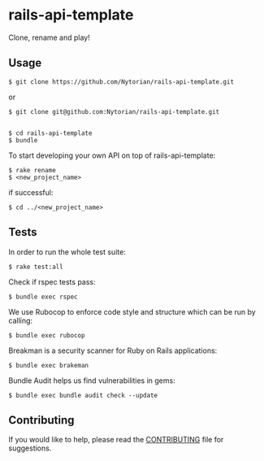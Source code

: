 # rails-api-template
Clone, rename and play!

Usage
-------------
    $ git clone https://github.com/Nytorian/rails-api-template.git

or

    $ git clone git@github.com:Nytorian/rails-api-template.git


    $ cd rails-api-template
    $ bundle

To start developing your own API on top of rails-api-template:

    $ rake rename
    $ <new_project_name>

if successful:

    $ cd ../<new_project_name>

Tests
-------------

In order to run the whole test suite:

    $ rake test:all

Check if rspec tests pass:

    $ bundle exec rspec

We use Rubocop to enforce code style and structure which can be run by calling:

    $ bundle exec rubocop

Breakman is a security scanner for Ruby on Rails applications:

    $ bundle exec brakeman

Bundle Audit helps us find vulnerabilities in gems:

    $ bundle exec bundle audit check --update


Contributing
-------------
If you would like to help, please read the [CONTRIBUTING][] file for suggestions.

[contributing]: CONTRIBUTING.md
